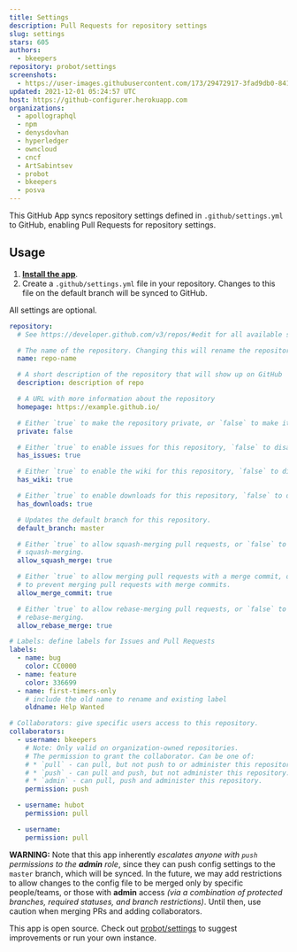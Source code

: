 ```yaml
---
title: Settings
description: Pull Requests for repository settings
slug: settings
stars: 605
authors:
  - bkeepers
repository: probot/settings
screenshots:
  - https://user-images.githubusercontent.com/173/29472917-3fad9db0-841b-11e7-8f6d-a6c63052122b.png
updated: 2021-12-01 05:24:57 UTC
host: https://github-configurer.herokuapp.com
organizations:
  - apollographql
  - npm
  - denysdovhan
  - hyperledger
  - owncloud
  - cncf
  - ArtSabintsev
  - probot
  - bkeepers
  - posva
---
```


This GitHub App syncs repository settings defined in `.github/settings.yml` to GitHub, enabling Pull Requests for repository settings.

## Usage

1. **[Install the app](https://github.com/apps/settings/installations/new)**.
2. Create a `.github/settings.yml` file in your repository. Changes to this file on the default branch will be synced to GitHub.

All settings are optional.

```yaml
repository:
  # See https://developer.github.com/v3/repos/#edit for all available settings.

  # The name of the repository. Changing this will rename the repository
  name: repo-name

  # A short description of the repository that will show up on GitHub
  description: description of repo

  # A URL with more information about the repository
  homepage: https://example.github.io/

  # Either `true` to make the repository private, or `false` to make it public.
  private: false

  # Either `true` to enable issues for this repository, `false` to disable them.
  has_issues: true

  # Either `true` to enable the wiki for this repository, `false` to disable it.
  has_wiki: true

  # Either `true` to enable downloads for this repository, `false` to disable them.
  has_downloads: true

  # Updates the default branch for this repository.
  default_branch: master

  # Either `true` to allow squash-merging pull requests, or `false` to prevent
  # squash-merging.
  allow_squash_merge: true

  # Either `true` to allow merging pull requests with a merge commit, or `false`
  # to prevent merging pull requests with merge commits.
  allow_merge_commit: true

  # Either `true` to allow rebase-merging pull requests, or `false` to prevent
  # rebase-merging.
  allow_rebase_merge: true

# Labels: define labels for Issues and Pull Requests
labels:
  - name: bug
    color: CC0000
  - name: feature
    color: 336699
  - name: first-timers-only
    # include the old name to rename and existing label
    oldname: Help Wanted

# Collaborators: give specific users access to this repository.
collaborators:
  - username: bkeepers
    # Note: Only valid on organization-owned repositories.
    # The permission to grant the collaborator. Can be one of:
    # * `pull` - can pull, but not push to or administer this repository.
    # * `push` - can pull and push, but not administer this repository.
    # * `admin` - can pull, push and administer this repository.
    permission: push

  - username: hubot
    permission: pull

  - username:
    permission: pull

```

**WARNING:** Note that this app inherently _escalates anyone with `push` permissions to the **admin** role_, since they can push config settings to the `master` branch, which will be synced. In the future, we may add restrictions to allow changes to the config file to be merged only by specific people/teams, or those with **admin** access _(via a combination of protected branches, required statuses, and branch restrictions)_. Until then, use caution when merging PRs and adding collaborators.

This app is open source. Check out [probot/settings](https://github.com/probot/settings) to suggest improvements or run your own instance.
